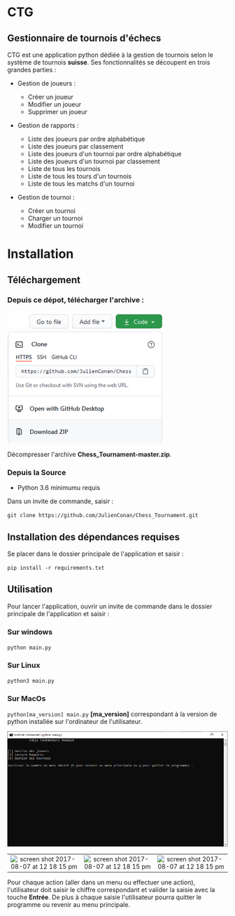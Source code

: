# CTG

## Gestionnaire de tournois d'échecs

 CTG est une application python dédiée à la gestion de tournois selon le système de tournois __suisse__. Ses fonctionnalités se découpent en trois grandes parties :

* Gestion de joueurs :
	* Créer un joueur
	* Modifier un joueur
	* Supprimer un joueur

* Gestion de rapports :  
	* Liste des joueurs par ordre alphabétique
	* Liste des joueurs par classement
	* Liste des joueurs d'un tournoi par ordre alphabétique
	* Liste des joueurs d'un tournoi par classement
	* Liste de tous les tournois
	* Liste de tous les tours d'un tournois
	* Liste de tous les matchs d'un tournoi

* Gestion de tournoi : 
	* Créer un tournoi
	* Charger un tournoi
	* Modifier un tournoi

# Installation

## Téléchargement

### Depuis ce dépot, télécharger l'archive : 

![](https://raw.githubusercontent.com/JulienConan/Chess_Tournament/master/screenshots/GitHub_Download.png)

Décompresser l'archive __Chess_Tournament-master.zip__.  

### Depuis la Source  

- Python 3.6 minimumu requis  

Dans un invite de commande, saisir :   

`git clone https://github.com/JulienConan/Chess_Tournament.git`

## Installation des dépendances requises

Se placer dans le dossier principale de l'application et saisir :

`pip install -r requirements.txt`  

## Utilisation  

Pour lancer l'application, ouvrir un invite de commande dans le dossier principale de l'application  et saisir :  

### Sur windows     
`python main.py`  
### Sur Linux   
`python3 main.py`  
### Sur MacOs   
`python[ma_version] main.py`  __[ma_version]__ correspondant à la version de python installée sur l'ordinateur de l'utilisateur.  

![](https://raw.githubusercontent.com/JulienConan/Chess_Tournament/master/screenshots/main_menu.png)

| | | |
|:-------------------------:|:-------------------------:|:-------------------------:|
|<img width="1604" alt="screen shot 2017-08-07 at 12 18 15 pm" src="https://raw.githubusercontent.com/JulienConan/Chess_Tournament/master/screenshots/players_menu.jpeg"> |<img width="1604" alt="screen shot 2017-08-07 at 12 18 15 pm" src="https://raw.githubusercontent.com/JulienConan/Chess_Tournament/master/screenshots/reports.jpeg">|<img width="1604" alt="screen shot 2017-08-07 at 12 18 15 pm" src="https://raw.githubusercontent.com/JulienConan/Chess_Tournament/master/screenshots/tournaments_menu.jpeg)">|
Pour chaque action (aller dans un menu ou effectuer une action), l'utilisateur doit saisir le chiffre correspondant et valider la saisie avec la touche __Entrée__. De plus à chaque saisie l'utilisateur pourra quitter le programme ou revenir au menu principale.  



